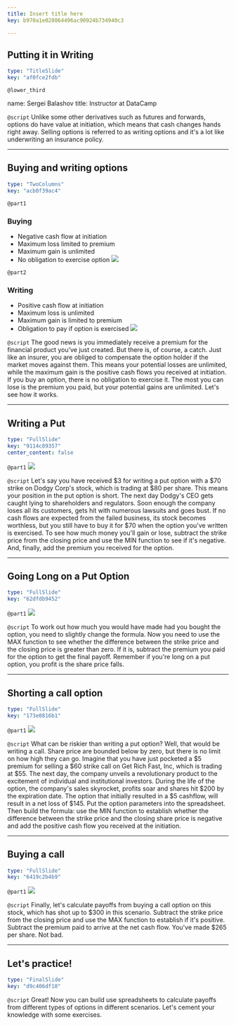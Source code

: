 ```yaml
---
title: Insert title here
key: b970a1e028064496ac90924b734940c3

---
```

## Putting it in Writing

```yaml
type: "TitleSlide"
key: "af0fce2fdb"
```

`@lower_third`

name: Sergei Balashov
title: Instructor at DataCamp


`@script`
Unlike some other derivatives such as futures and forwards, options do have value at initiation, which means that cash changes hands right away. Selling options is referred to as writing options and it's a lot like underwriting an insurance policy.


---
## Buying and writing options

```yaml
type: "TwoColumns"
key: "acb0f39ac4"
```

`@part1`
### Buying

- Negative cash flow at initiation
- Maximum loss limited to premium
- Maximum gain is unlimited
- No obligation to exercise option
![](https://assets.datacamp.com/production/repositories/4160/datasets/7e364cd29333c22602942ae1ec4e20b3bcd27b1c/alone-bills-cash-1435192.jpg)


`@part2`
### Writing
- Positive cash flow at initiation
- Maximum loss is unlimited
- Maximum gain is limited to premium
- Obligation to pay if option is exercised
![](https://assets.datacamp.com/production/repositories/4160/datasets/cbb52f3a6b446d444560db0ae89069f595618d57/bind-blank-blank-page-315790.jpg)


`@script`
The good news is you immediately receive a premium for the financial product you’ve just created. But there is, of course, a catch. Just like an insurer, you are obliged to compensate the option holder if the market moves against them. This means your potential losses are unlimited, while the maximum gain is the positive cash flows you received at initiation. If you buy an option, there is no obligation to exercise it. The most you can lose is the premium you paid, but your potential gains are unlimited. Let's see how it works.


---
## Writing a Put

```yaml
type: "FullSlide"
key: "9114c89357"
center_content: false
```

`@part1`
![](https://assets.datacamp.com/production/repositories/4160/datasets/7dc448e3866cb0edc82e7dd516429c1c9906302f/Screenshot%202018-11-29%20at%2002.54.24.png)


`@script`
Let's say you have received $3 for writing a put option with a $70 strike on Dodgy Corp's stock, which is trading at $80 per share. This means your position in the put option is short. The next day Dodgy's CEO gets caught lying to shareholders and regulators. Soon enough the company loses all its customers, gets hit with numerous lawsuits and goes bust. If no cash flows are expected from the failed business, its stock becomes worthless, but you still have to buy it for $70 when the option you've written is exercised. To see how much money you'll gain or lose, subtract the strike price from the closing price and use the MIN function to see if it's negative. And, finally, add the premium you received for the option.


---
## Going Long on a Put Option

```yaml
type: "FullSlide"
key: "62dfdb9452"
```

`@part1`
![](https://assets.datacamp.com/production/repositories/4160/datasets/f3fc6be1c427b8e936a6e5fd199b43ea2679923a/Screenshot%202018-11-29%20at%2002.54.54.png)


`@script`
To work out how much you would have made had you bought the option, you need to slightly change the formula. Now you need to use the MAX function to see whether the difference between the strike price and the closing price is greater than zero. If it is, subtract the premium you paid for the option to get the final payoff. Remember if you're long on a put option, you profit is the share price falls.


---
## Shorting a call option

```yaml
type: "FullSlide"
key: "173e0816b1"
```

`@part1`
![](https://assets.datacamp.com/production/repositories/4160/datasets/14d9d340b8fa4c277b7a274e0d29627738a64fa4/Screenshot%202018-11-29%20at%2002.55.18.png)


`@script`
What can be riskier than writing a put option? Well, that would be writing a call. Share price are bounded below by zero, but there is no limit on how high they can go. Imagine that you have just pocketed a $5 premium for selling a $60 strike call on Get Rich Fast, Inc, which is trading at $55. The next day, the company unveils a revolutionary product to the excitement of individual and institutional investors. During the life of the option, the company's sales skyrocket, profits soar and shares hit $200 by the expiration date. The option that initially resulted in a $5 cashflow, will result in a net loss of $145. Put the option parameters into the spreadsheet. Then build the formula: use the MIN function to establish whether the difference between the strike price and the closing share price is negative and add the positive cash flow you received at the initiation.


---
## Buying a call

```yaml
type: "FullSlide"
key: "6419c2b4b9"
```

`@part1`
![](https://assets.datacamp.com/production/repositories/4160/datasets/915463584836b047f4f30bfacd19f38d20de5362/Screenshot%202018-11-29%20at%2002.55.32.png)


`@script`
Finally, let's calculate payoffs from buying a call option on this stock, which has shot up to $300 in this scenario. Subtract the strike price from the closing price and use the MAX function to establish if it's positive. Subtract the premium paid to arrive at the net cash flow. You've made $265 per share. Not bad.


---
## Let's practice!






```yaml
type: "FinalSlide"
key: "d9c406df10"
```

`@script`
Great! Now you can build use spreadsheets to calculate payoffs from different types of options in different scenarios. Let's cement your knowledge with some exercises.

